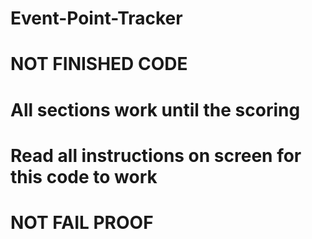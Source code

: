 # Event-Point-Tracker
#
# NOT FINISHED CODE
# All sections work until the scoring
# Read all instructions on screen for this code to work
# NOT FAIL PROOF
